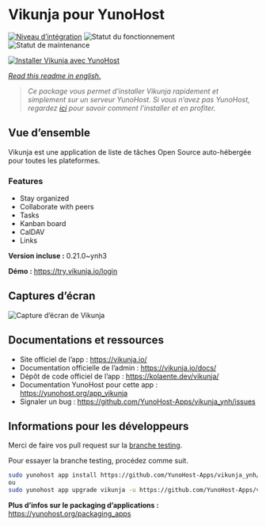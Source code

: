 <!--
N.B.: This README was automatically generated by https://github.com/YunoHost/apps/tree/master/tools/README-generator
It shall NOT be edited by hand.
-->

# Vikunja pour YunoHost

[![Niveau d’intégration](https://dash.yunohost.org/integration/vikunja.svg)](https://dash.yunohost.org/appci/app/vikunja) ![Statut du fonctionnement](https://ci-apps.yunohost.org/ci/badges/vikunja.status.svg) ![Statut de maintenance](https://ci-apps.yunohost.org/ci/badges/vikunja.maintain.svg)

[![Installer Vikunja avec YunoHost](https://install-app.yunohost.org/install-with-yunohost.svg)](https://install-app.yunohost.org/?app=vikunja)

*[Read this readme in english.](./README.md)*

> *Ce package vous permet d’installer Vikunja rapidement et simplement sur un serveur YunoHost.
Si vous n’avez pas YunoHost, regardez [ici](https://yunohost.org/#/install) pour savoir comment l’installer et en profiter.*

## Vue d’ensemble

Vikunja est une application de liste de tâches Open Source auto-hébergée pour toutes les plateformes.

### Features

- Stay organized 
- Collaborate with peers
- Tasks  
- Kanban board
- CalDAV
- Links  

**Version incluse :** 0.21.0~ynh3

**Démo :** https://try.vikunja.io/login

## Captures d’écran

![Capture d’écran de Vikunja](./doc/screenshots/kanban.png)

## Documentations et ressources

* Site officiel de l’app : <https://vikunja.io/>
* Documentation officielle de l’admin : <https://vikunja.io/docs/>
* Dépôt de code officiel de l’app : <https://kolaente.dev/vikunja/>
* Documentation YunoHost pour cette app : <https://yunohost.org/app_vikunja>
* Signaler un bug : <https://github.com/YunoHost-Apps/vikunja_ynh/issues>

## Informations pour les développeurs

Merci de faire vos pull request sur la [branche testing](https://github.com/YunoHost-Apps/vikunja_ynh/tree/testing).

Pour essayer la branche testing, procédez comme suit.

``` bash
sudo yunohost app install https://github.com/YunoHost-Apps/vikunja_ynh/tree/testing --debug
ou
sudo yunohost app upgrade vikunja -u https://github.com/YunoHost-Apps/vikunja_ynh/tree/testing --debug
```

**Plus d’infos sur le packaging d’applications :** <https://yunohost.org/packaging_apps>